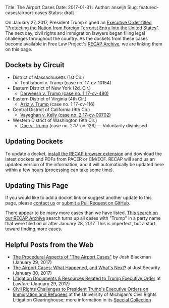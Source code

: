 Title: The Airport Cases
Date: 2017-01-31 **:**
Author: anseljh
Slug: featured-cases/airport-cases
Status: draft

On January 27, 2017, President Trump signed an [Executive Order titled "Protecting the Nation from Foreign Terrorist
Entry Into the United States"](/pdf/EO-2017-02281.pdf). The next day, civil rights and immigration lawyers began filing legal challenges throughout the country. As the dockets from these cases become available in Free Law Project's [RECAP Archive](https://www.courtlistener.com/recap/), we are linking them on this page.

## Dockets by Circuit

- District of Massachusetts (1st Cir.)
  - Tootkaboni v. Trump (case no. 17-cv-10154)
- Eastern District of New York (2d. Cir.)
  - [Darweesh v. Trump (case no. 1:17-cv-480)](https://www.courtlistener.com/docket/4576731/darweesh-v-trump/)
- Eastern District of Virginia (4th Cir.)
  - [Aziz v. Trump](https://www.courtlistener.com/docket/4576795/aziz-v-trump/) (case no. 1:17-cv-116)
- Central District of California (9th Cir.)
  - [Vayeghan v. Kelly (case no. 2:17-cv-00702)](https://www.courtlistener.com/docket/4576959/ali-khoshbakhti-vayeghan-v-john-f-kelly/)
- Western District of Washington (9th Cir.)
  - [Doe v. Trump](https://www.courtlistener.com/docket/4577105/doe-1-v-trump/) (case no. 2:17-cv-126) &mdash; Voluntarily dismissed

## Updating Dockets

To update a docket, [install the RECAP browser extension](https://free.law/recap/) and download the latest dockets and PDFs from PACER or CM/ECF. RECAP will send us an updated version of the information, and it will automatically be updated here within a few hours (processing can take some time).

## Updating This Page

If you would like to add a docket link or suggest another update to this page, please [contact us](/contact/) or [submit a Pull Request on GitHub](https://github.com/freelawproject/free.law/blob/master/content/pages/airport-cases.md).

There appear to be many more cases than we have listed. [This search on our RECAP Archive](https://www.courtlistener.com/?type=r&filed_after=2017-01-28&order_by=score+desc&case_name=Trump) search turns up all cases with "Trump" in a party name that were filed on or after January 28, 2017. This is imperfect, but a start toward finding more cases.

## Helpful Posts from the Web

- [The Procedural Aspects of "The Airport Cases"](http://joshblackman.com/blog/2017/01/29/the-procedural-aspects-of-the-airport-cases/) by Josh Blackman (January 29, 2017)
- [The Airport Cases: What Happened, and What's Next?](https://www.justsecurity.org/36960/stock-weekends-district-court-orders-immigration-eo/) at Just Security (January 30, 2017)
- [Litigation Documents & Resources Related to Trump Executive Order](https://lawfareblog.com/litigation-documents-resources-related-trump-executive-order) at Lawfare (January 29, 2017)
- [Civil Rights Challenges to President Trump's Executive Orders on Immigration and Refugees](https://www.clearinghouse.net/featuredCase.php?id=40) at the University of Michigan's Civil Rights Litigation Clearinghouse; more information in its [Special Collection](https://www.clearinghouse.net/results.php?searchSpecialCollection=44)
